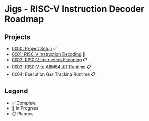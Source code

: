 # Jigs - RISC-V Instruction Decoder Roadmap

## Projects

- [0000: Project Setup](./projects/0000-project-setup.md) ✅
- [0001: RISC-V Instruction Decoding](./projects/0001-riscv-instruction-decoding.md) 🚧
- [0002: RISC-V Instruction Encoding](./projects/0002-riscv-instruction-encoding.md) 📋
- [0003: RISC-V to ARM64 JIT Runtime](./projects/0003-riscv-arm64-jit-runtime.md) 📋
- [0004: Execution Gas Tracking Runtime](./projects/0004-execution-gas-tracking.md) 📋

## Legend

- ✅ Complete
- 🚧 In Progress
- 📋 Planned